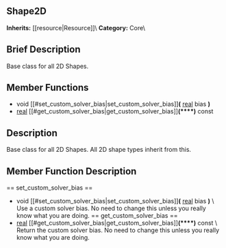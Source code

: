 ##  Shape2D  
**Inherits:** [[resource|Resource]]\\
**Category:** Core\\
##  Brief Description  
Base class for all 2D Shapes.
##  Member Functions 
  * void [[#set_custom_solver_bias|set_custom_solver_bias]]**(** [real](class_real) bias **)**
  * [real](class_real) [[#get_custom_solver_bias|get_custom_solver_bias]]**(****)** const
##  Description  
Base class for all 2D Shapes. All 2D shape types inherit from this.
##  Member Function Description  
==  set_custom_solver_bias  ==
  * void [[#set_custom_solver_bias|set_custom_solver_bias]]**(** [real](class_real) bias **)**
\\
Use a custom solver bias. No need to change this unless you really know what you are doing.
==  get_custom_solver_bias  ==
  * [real](class_real) [[#get_custom_solver_bias|get_custom_solver_bias]]**(****)** const
\\
Return the custom solver bias. No need to change this unless you really know what you are doing.
